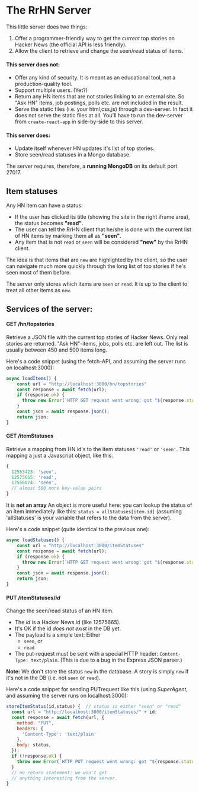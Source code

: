 # The RrHN Server

This little server does two things:
1. Offer a programmer-friendly way to get the _current_ top stories on Hacker News (the official API is less friendly).
2. Allow the client to retrieve and change the seen/read status of items.

#### This server **does not**:
* Offer any kind of security. It is meant as an educational tool, not a production-quality tool.
* Support multiple users. (Yet?)
* Return any HN items that are not stories linking to an external site. So "Ask HN" items, job postings, polls etc. are not included in the result.
* Serve the static files (i.e. your html,css,js) through a dev-server. In fact it does not serve the static files at all. You'll have to run the dev-server from `create-react-app` in side-by-side to this server.

#### This server does:
* Update itself whenever HN updates it's list of top stories.
* Store seen/read statuses in a Mongo database.


The server requires, therefore, a **running MongoDB** on its default port 27017.

## Item statuses

Any HN item can have a status:
* If the user has clicked its title (showing the site in the right iframe area), the status becomes **"read"**.
* The user can tell the RrHN client that he/she is done with the current list of HN items by marking them all as **"seen"**.
* Any item that is not `read` or `seen` will be considered **"new"** by the RrHN client.

The idea is that items that are `new` are highlighted by the client, so the user can navigate much more quickly through the long list of top stories if he's seen most of them before.

The server only stores which items are `seen` or `read`. It is up to the client to treat all other items as `new`.

## Services of the server:

#### GET /hn/topstories
Retrieve a JSON file with the current top stories of Hacker News. Only real stories are returned. "Ask HN"-items, jobs, polls etc. are left out. The list is usually between 450 and 500 items long.

Here's a code snippet (using the fetch-API, and assuming the server runs on localhost:3000):
```js
async loadItems() {
    const url = "http://localhost:3000/hn/topstories"
    const response = await fetch(url);
    if (response.ok) {
      throw new Error(`HTTP GET request went wrong: got "${response.statusText}" for "${url}"`)
    }
    const json = await response.json();
    return json;
}
```

#### GET /itemStatuses
Retrieve a mapping from HN id's to the item statuses `'read'` or `'seen'`. This mapping a just a Javascript object, like this:  
```js
{
  12553423: 'seen',
  12575665: 'read',
  12556074: 'seen',
  // almost 500 more key-value pairs
}
```
It is **not an array** An object is more useful here: you can lookup the status of an item immediately like this: `status = allStatuses[item.id]` (assuming 'allStatuses' is your variable that refers to the data from the server).

Here's a code snippet (quite identical to the previous one):
```js
async loadStatuses() {
    const url = "http://localhost:3000/itemStatuses"
    const response = await fetch(url);
    if (response.ok) {
      throw new Error(`HTTP GET request went wrong: got "${response.statusText}" for "${url}"`)
    }
    const json = await response.json();
    return json;
}
```


#### PUT /itemStatuses/_id_
Change the seen/read status of an HN item.
* The _id_ is a Hacker News id (like 12575665).
* It's OK if the id _does not exist_ in the DB yet.
* The payload is a simple text: Either
   * `seen`, or
   * `read`
* The put-request must be sent with a special HTTP header:  `Content-Type: text/plain`. (This is due to a bug in the Express JSON parser.)

**Note:** We don't store the status `new` in the database. A story is simply `new` if it's not in the DB (i.e. not `seen` or `read`).

Here's a code snippet for sending PUTrequest like this (using _SuperAgent_, and assuming the server runs on localhost:3000):  
```js
storeItemStatus(id,status) {  // status is either "seen" or "read"
  const url = "http://localhost:3000/itemStatuses/" + id;
  const response = await fetch(url, {
    method: "PUT",
    headers: {
      'Content-Type': 'text/plain'
    },
    body: status,
  });
  if (!response.ok) {
    throw new Error(`HTTP PUT request went wrong: got "${response.statusText}" for "${url}"`)
  }
  // no return statement: we won't get 
  // anything interesting from the server.
}
```

